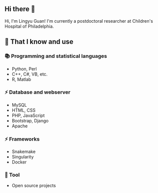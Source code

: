 ## Hi there 👋
Hi, I'm Lingyu Guan! I'm currently a postdoctoral researcher at Children's Hospital of Philadelphia.

## 🧠 That I know and use
### 📚 Programming and statistical languages
- Python, Perl
- C++, C#, VB, etc.
- R, Matlab

### ⚡ Database and webserver
- MySQL
- HTML, CSS
- PHP, JavaScript
- Bootstrap, Django
- Apache

### ⚡ Frameworks
- Snakemake
- Singularity
- Docker
  
### 🔧 Tool
- Open source projects

<!--
**LingyuGuan/LingyuGuan** is a ✨ _special_ ✨ repository because its `README.md` (this file) appears on your GitHub profile.

Here are some ideas to get you started:

- 🔭 I’m currently working on ...
- 🌱 I’m currently learning ...
- 👯 I’m looking to collaborate on ...
- 🤔 I’m looking for help with ...
- 💬 Ask me about ...
- 📫 How to reach me: ...
- 😄 Pronouns: ...
- ⚡ Fun fact: ...
-->
